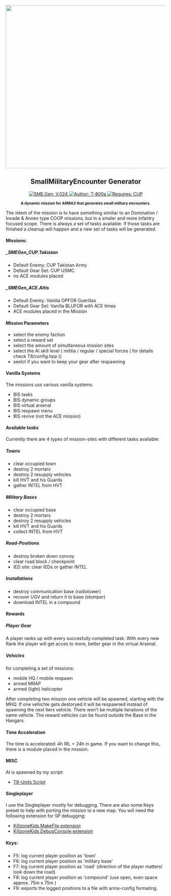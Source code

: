 <p align="center"><img src="https://github.com/T-800a/SME.Gen/blob/master/SMEGen_logo_tp.png" width="512"></p>
<h2 align="center">SmallMilitaryEncounter Generator</h2>
<p align="center">
    <a href="#">
        <img src="https://img.shields.io/badge/SME.Gen-V.030-green.svg?style=flat-square" alt="SME.Gen: V.024">
    </a>
    <a href="#">
        <img src="http://img.shields.io/badge/Author-T--800a-blue.svg?style=flat-square" alt="Author: T-800a">
    </a>
    <a href="http://www.cup-arma3.org/" target="_blank">
        <img src="http://img.shields.io/badge/Utilises-CUP-orange.svg?style=flat-square" alt="Requires: CUP">
    </a>
</p>
<p align="center"><sup><strong>A dynamic mission for ARMA3 that generates small military encounters.</strong></sup></p>

The intent of the mission is to have something similiar to an Domination / Invade & Annex type COOP missions, but in a smaler and more infantry focused scope. There is always a set of tasks available. If those tasks are finished a cleanup will happen and a new set of tasks will be generated.


#### Missions:
##### _SMEGen_CUP.Takistan
- Default Enemy: CUP Takistan Army
- Default Gear Set: CUP USMC
- no ACE modules placed


##### _SMEGen_ACE.Altis		
- Default Enemy: Vanilla OPFOR Guerillas
- Default Gear Set: Vanilla BLUFOR with ACE itmes
- ACE modules placed in the Mission


#### Mission Parameters
- select the enemy faction
- select a reward set
- select the amount of simultaneous mission sites
- select the AI skill level ( militia / regular / special forces ( for details check T8/config.hpp ))
- seelct if you want to keep your gear after respawning


#### Vanilla Systems
The missions uss various vanilla systems:
- BIS tasks
- BIS dynamic groups
- BIS virtual arsenal
- BIS respawn menu
- BIS revive (not the ACE mission)


#### Available tasks
Currently there are 4 types of mission-sites with different tasks available:

##### Towns
- clear occupied town
- destroy 2 mortars
- destroy 2 resupply vehicles
- kill HVT and his Guards
- gather INTEL from HVT

##### Military Bases
- clear occupied base
- destroy 2 mortars
- destroy 2 resupply vehicles
- kill HVT and his Guards
- collect INTEL from HVT

##### Road-Positions
- destroy broken down convoy
- clear road block / checkpoint
- IED site: clear IEDs or gather INTEL

##### Installations
- destroy communication base (radiotower)
- recover UGV and return it to base (stomper)
- download INTEL in a compound


#### Rewards
##### Player Gear
A player ranks up with every succesfully completed task. With every new Rank the player will get acces to more, better gear in the virtual Arsenal.


##### Vehicles
for completing a set of missions:
- mobile HQ / mobile respawn
- armed MRAP
- armed (light) helicopter

After completing two mission one vehicle will be spawned, starting with the MHQ. If one vehichle gets destoryed it will be respawned instead of spawning the next tiers vehicle. There won't be multiple iterations of the same vehicle. The reward vehicles can be found outside the Base in the Hangars.


#### Time Acceleration
The time is accelerated: 4h IRL = 24h in game. If you want to change this, there is a module placed in the mission.


#### MISC
AI is spawned by my script:
- [T8-Units Script](https://forums.bistudio.com/topic/172795-release-t8-units-a-less-dynamic-ai-creator/)


#### Singleplayer
I use the Singleplayer mostly for debugging. There are also some Keys preset to help with porting the mission to a new map. 
You will need the following extension for SP debugging:
- [KillzoneKids MakeFile extension](http://killzonekid.com/arma-extension-make_file-dll-v1-0/)
- [KillzoneKids DebugConsole extension](http://killzonekid.com/arma-console-extension-debug_console-dll-v2-0/)


##### Keys:
- F5: log current player position as 'town'
- F6: log current player position as 'military base'
- F7: log current player position as 'road' (direction of the player matters! look down the road)
- F8: log current player position as 'compound' (use open, even space approx. 75m x 75m )
- F9: exports the logged positions to a file with arma-config formating.
